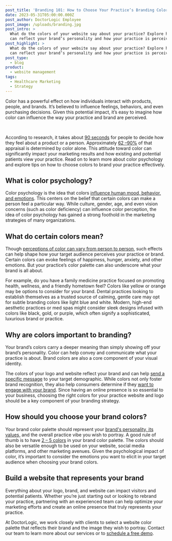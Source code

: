 ```yaml
---
post_title: 'Branding 101: How to Choose Your Practice’s Branding Colors'
date: 2023-05-31T05:00:00.000Z
post_author: DoctorLogic Employee
post_image: /uploads/branding.jpg
post_intro: >
  What do the colors of your website say about your practice? Explore how color
  can reflect your brand’s personality and how your practice is perceived.
post_highlight: >
  What do the colors of your website say about your practice? Explore how color
  can reflect your brand’s personality and how your practice is perceived.
post_type:
  - blog
product:
  - website management
tags:
  - Healthcare Marketing
  - Strategy
---
```


Color has a powerful effect on how individuals interact with products, people, and brands. It’s believed to influence feelings, behaviors, and even purchasing decisions. Given this potential impact, it’s easy to imagine how color can influence the way your practice and brand are perceived.

 

According to research, it takes about [90 seconds](https://www.emerald.com/insight/content/doi/10.1108/00251740610673332/full/html) for people to decide how they feel about a product or a person. Approximately [62 –90%](https://www.emerald.com/insight/content/doi/10.1108/00251740610673332/full/html) of that appraisal is determined by color alone. This attitude toward color can significantly impact your marketing results and how existing and potential patients view your practice. Read on to learn more about color psychology and explore tips on how to choose colors to brand your practice effectively.

## What is color psychology?

Color psychology is the idea that colors [influence human mood, behavior, and emotions](https://www.verywellmind.com/color-psychology-2795824). This centers on the belief that certain colors can make a person feel a particular way. While culture, gender, age, and even vision concerns (such as color deficiency) can influence color perception, the idea of color psychology has gained a strong foothold in the marketing strategies of many organizations.


## What do certain colors mean?

Though [perceptions of color can vary from person to person](https://www.verywellmind.com/color-psychology-2795824), such effects can help shape how your target audience perceives your practice or brand. Certain colors can evoke feelings of happiness, hunger, anxiety, and other emotions. But your practice’s color palette can also underscore what your brand is all about. 


For example, do you have a family medicine practice focused on promoting health, wellness, and a friendly hometown feel? Colors like yellow or orange may be options to consider for your brand. Dental practices looking to establish themselves as a trusted source of calming, gentle care may opt for subtle branding colors like light blue and white. Modern, high-end aesthetic practices or med spas might consider sleek designs infused with colors like black, gold, or purple, which often signify a sophisticated, luxurious brand or practice.


## Why are colors important to branding?

Your brand’s colors carry a deeper meaning than simply showing off your brand’s personality. Color can help convey and communicate what your practice is about. Brand colors are also a core component of your visual identity. 


The colors of your logo and website reflect your brand and can help [send a specific message](https://business.adobe.com/blog/basics/what-brand-colors-can-reveal-about-your-business) to your target demographic. While colors not only foster brand recognition, they also help consumers determine if they [want to engage with your brand](https://www.canva.com/learn/choose-right-colors-brand/). Since having an online presence is so essential to your business, choosing the right colors for your practice website and logo should be a key component of your branding strategy. 


## How should you choose your brand colors?

Your brand color palette should represent your [brand's personality, its values,](https://www.canva.com/learn/choose-right-colors-brand/#step-four) and the overall practice vibe you wish to portray. A good rule of thumb is to have [2 – 5 colors](https://looka.com/blog/brand-colors/) in your brand color palette. The colors should also be versatile enough to be used on your website, social media platforms, and other marketing avenues. Given the psychological impact of color, it’s important to consider the emotions you want to elicit in your target audience when choosing your brand colors. 



## Build a website that represents your brand

Everything about your logo, brand, and website can impact visitors and potential patients. Whether you’re just starting out or looking to rebrand your practice, partnering with an experienced team can help optimize your marketing efforts and create an online presence that truly represents your practice. 


At DoctorLogic, we work closely with clients to select a website color palette that reflects their brand and the image they wish to portray. Contact our team to learn more about our services or to [schedule a free demo](https://growth.doctorlogic.com/get-a-demo).
